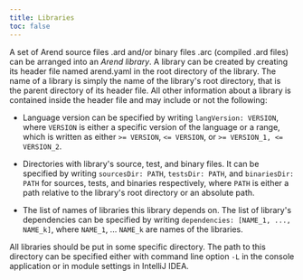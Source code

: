 ```yaml
---
title: Libraries
toc: false
---
```


A set of Arend source files .ard and/or binary files .arc (compiled .ard files) can be arranged into an _Arend library_.
A library can be created by creating its header file named arend.yaml in the root directory of the library. The name of
a library is simply the name of the library's root directory, that is the parent directory of its header file. All other
information about a library is contained inside the header file and may include or not the following:

* Language version can be specified by writing `langVersion: VERSION`, where `VERSION` is either a specific version of the language or a range,
which is written as either `>= VERSION`, `<= VERSION`, or `>= VERSION_1, <= VERSION_2`.

* Directories with library's source, test, and binary files. It can be specified by writing `sourcesDir: PATH`,
`testsDir: PATH`, and `binariesDir: PATH` for sources, tests, and binaries respectively, where `PATH` is either
a path relative to the library's root directory or an absolute path.

* The list of names of libraries this library depends on. The list of library's dependencies can be specified by writing
`dependencies: [NAME_1, ..., NAME_k]`, where `NAME_1`, ... `NAME_k` are names of the libraries.

All libraries should be put in some specific directory.
The path to this directory can be specified either with command line option `-L` in the console application or in module settings in IntelliJ IDEA.

